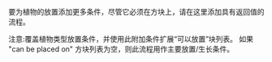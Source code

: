 要为植物的放置添加更多条件，尽管它必须在方块上，请在这里添加具有返回值的流程。

注意:覆盖植物类型放置条件，并使用此附加条件扩展“可以放置”块列表。
如果 "can be placed on" 方块列表为空，则此流程用作主要放置/生长条件。
